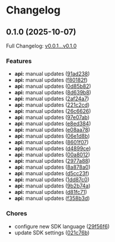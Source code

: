 # Changelog

## 0.1.0 (2025-10-07)

Full Changelog: [v0.0.1...v0.1.0](https://github.com/trycourier/courier-ruby/compare/v0.0.1...v0.1.0)

### Features

* **api:** manual updates ([91ad238](https://github.com/trycourier/courier-ruby/commit/91ad2389821d60def82ce67ee5f42f3a7f803f1c))
* **api:** manual updates ([f80182f](https://github.com/trycourier/courier-ruby/commit/f80182f49b5abc44e758579d1ab9b475e1f41c95))
* **api:** manual updates ([0d85b82](https://github.com/trycourier/courier-ruby/commit/0d85b8277f8b92d4f387298a7783cbcbf3c585a2))
* **api:** manual updates ([8d639b8](https://github.com/trycourier/courier-ruby/commit/8d639b8acc654df6242511b035f04d1995298c0b))
* **api:** manual updates ([2af24a7](https://github.com/trycourier/courier-ruby/commit/2af24a7f27da9496ebfb49a35549483bf8560e43))
* **api:** manual updates ([221c2cd](https://github.com/trycourier/courier-ruby/commit/221c2cdeba247e19415c225a58869b0a742e82a1))
* **api:** manual updates ([26c6626](https://github.com/trycourier/courier-ruby/commit/26c66263d5fcd8b10199bffcd4eda41a2b7595ed))
* **api:** manual updates ([97e07ab](https://github.com/trycourier/courier-ruby/commit/97e07ab0a708eaaaf8e413128c09cb634082c141))
* **api:** manual updates ([e8ed384](https://github.com/trycourier/courier-ruby/commit/e8ed384bcf0bc996e047b9489a13e0f3c5d12fb7))
* **api:** manual updates ([e08aa78](https://github.com/trycourier/courier-ruby/commit/e08aa7845992968fcadf24969611c421dd03d81a))
* **api:** manual updates ([06e1d8b](https://github.com/trycourier/courier-ruby/commit/06e1d8b7a7cf573fd5819c17b5d6201a1e408360))
* **api:** manual updates ([8601f07](https://github.com/trycourier/courier-ruby/commit/8601f075e4e693560ab29f4690fea6128425652e))
* **api:** manual updates ([d4899ce](https://github.com/trycourier/courier-ruby/commit/d4899cecd40d44295accc88b24b10ae9fac9d14d))
* **api:** manual updates ([00a8012](https://github.com/trycourier/courier-ruby/commit/00a8012e858163fb45d62e44f657af3bda6550ed))
* **api:** manual updates ([2977a88](https://github.com/trycourier/courier-ruby/commit/2977a881d647d04429db5135adc020cf50e13c27))
* **api:** manual updates ([8a878a0](https://github.com/trycourier/courier-ruby/commit/8a878a0e7ea0b8cce0cd54e37f221ddb5ec204d4))
* **api:** manual updates ([d5cc23f](https://github.com/trycourier/courier-ruby/commit/d5cc23f99b5306e48ef130e144bceb1aa57a7490))
* **api:** manual updates ([1dd87c0](https://github.com/trycourier/courier-ruby/commit/1dd87c099c7df921bc93c36005d8cde767a8687e))
* **api:** manual updates ([9b2b74a](https://github.com/trycourier/courier-ruby/commit/9b2b74a6c40c82333762e187f002bc021942f064))
* **api:** manual updates ([d81fc71](https://github.com/trycourier/courier-ruby/commit/d81fc71f013ad0fb7701b73ca7ed4a9843c812f4))
* **api:** manual updates ([f358b3d](https://github.com/trycourier/courier-ruby/commit/f358b3db2d81dcfd0906f0f66511588766292c12))


### Chores

* configure new SDK language ([29f56f6](https://github.com/trycourier/courier-ruby/commit/29f56f69dd0a1ce4e4e894ae1432bda1da07fea1))
* update SDK settings ([021c76b](https://github.com/trycourier/courier-ruby/commit/021c76ba9fdedfe90ce34c90889008dff19f9df0))
